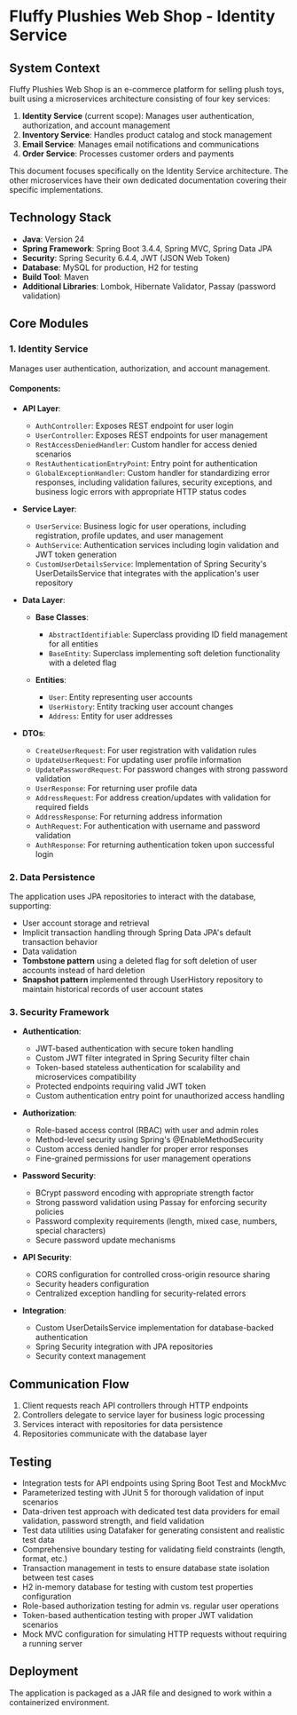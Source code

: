 # Fluffy Plushies Web Shop - Identity Service
## System Context
Fluffy Plushies Web Shop is an e-commerce platform for selling plush toys, built using a microservices architecture consisting of four key services:
1. **Identity Service** (current scope): Manages user authentication, authorization, and account management
2. **Inventory Service**: Handles product catalog and stock management
3. **Email Service**: Manages email notifications and communications
4. **Order Service**: Processes customer orders and payments

This document focuses specifically on the Identity Service architecture. The other microservices have their own dedicated documentation covering their specific implementations.

## Technology Stack
- **Java**: Version 24
- **Spring Framework**: Spring Boot 3.4.4, Spring MVC, Spring Data JPA
- **Security**: Spring Security 6.4.4, JWT (JSON Web Token)
- **Database**: MySQL for production, H2 for testing
- **Build Tool**: Maven
- **Additional Libraries**: Lombok, Hibernate Validator, Passay (password validation)

## Core Modules
### 1. Identity Service
Manages user authentication, authorization, and account management.
#### Components:
- **API Layer**:
    - `AuthController`: Exposes REST endpoint for user login
    - `UserController`: Exposes REST endpoints for user management
    - `RestAccessDeniedHandler`: Custom handler for access denied scenarios
    - `RestAuthenticationEntryPoint`: Entry point for authentication
    - `GlobalExceptionHandler`: Custom handler for standardizing error responses, including validation failures, security exceptions, and business logic errors with appropriate HTTP status codes

- **Service Layer**:
    - `UserService`: Business logic for user operations, including registration, profile updates, and user management
    - `AuthService`: Authentication services including login validation and JWT token generation
    - `CustomUserDetailsService`: Implementation of Spring Security's UserDetailsService that integrates with the application's user repository

- **Data Layer**:
    - **Base Classes**:
        - `AbstractIdentifiable`: Superclass providing ID field management for all entities
        - `BaseEntity`: Superclass implementing soft deletion functionality with a deleted flag

    - **Entities**:
        - `User`: Entity representing user accounts
        - `UserHistory`: Entity tracking user account changes
        - `Address`: Entity for user addresses

- **DTOs**:
    - `CreateUserRequest`: For user registration with validation rules
    - `UpdateUserRequest`: For updating user profile information
    - `UpdatePasswordRequest`: For password changes with strong password validation
    - `UserResponse`: For returning user profile data
    - `AddressRequest`:  For address creation/updates with validation for required fields
    - `AddressResponse`: For returning address information
    - `AuthRequest`: For authentication with username and password validation
    - `AuthResponse`: For returning authentication token upon successful login

### 2. Data Persistence
The application uses JPA repositories to interact with the database, supporting:
- User account storage and retrieval
- Implicit transaction handling through Spring Data JPA's default transaction behavior
- Data validation
- **Tombstone pattern** using a deleted flag for soft deletion of user accounts instead of hard deletion
- **Snapshot pattern** implemented through UserHistory repository to maintain historical records of user account states

### 3. Security Framework
- **Authentication**:
    - JWT-based authentication with secure token handling
    - Custom JWT filter integrated in Spring Security filter chain
    - Token-based stateless authentication for scalability and microservices compatibility
    - Protected endpoints requiring valid JWT token
    - Custom authentication entry point for unauthorized access handling

- **Authorization**:
    - Role-based access control (RBAC) with user and admin roles
    - Method-level security using Spring's @EnableMethodSecurity
    - Custom access denied handler for proper error responses
    - Fine-grained permissions for user management operations

- **Password Security**:
    - BCrypt password encoding with appropriate strength factor
    - Strong password validation using Passay for enforcing security policies
    - Password complexity requirements (length, mixed case, numbers, special characters)
    - Secure password update mechanisms

- **API Security**:
    - CORS configuration for controlled cross-origin resource sharing
    - Security headers configuration
    - Centralized exception handling for security-related errors

- **Integration**:
    - Custom UserDetailsService implementation for database-backed authentication
    - Spring Security integration with JPA repositories
    - Security context management

## Communication Flow
1. Client requests reach API controllers through HTTP endpoints
2. Controllers delegate to service layer for business logic processing
3. Services interact with repositories for data persistence
4. Repositories communicate with the database layer

## Testing
- Integration tests for API endpoints using Spring Boot Test and MockMvc
- Parameterized testing with JUnit 5 for thorough validation of input scenarios
- Data-driven test approach with dedicated test data providers for email validation, password strength, and field validation
- Test data utilities using Datafaker for generating consistent and realistic test data
- Comprehensive boundary testing for validating field constraints (length, format, etc.)
- Transaction management in tests to ensure database state isolation between test cases
- H2 in-memory database for testing with custom test properties configuration
- Role-based authorization testing for admin vs. regular user operations
- Token-based authentication testing with proper JWT validation scenarios
- Mock MVC configuration for simulating HTTP requests without requiring a running server

## Deployment
The application is packaged as a JAR file and designed to work within a containerized environment.
